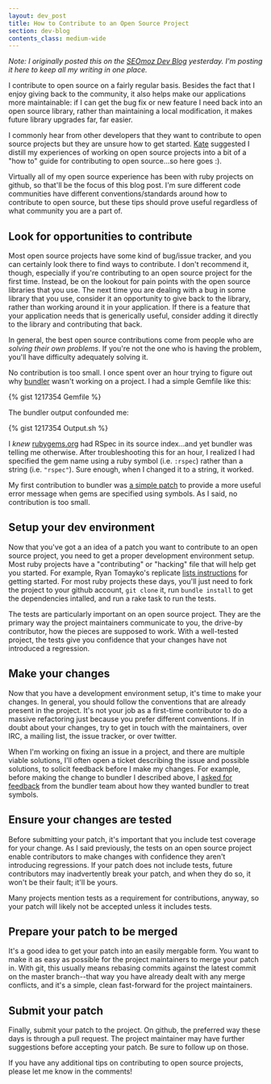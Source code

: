 ```yaml
---
layout: dev_post
title: How to Contribute to an Open Source Project
section: dev-blog
contents_class: medium-wide
---
```


_Note: I originally posted this on the
[SEOmoz Dev Blog](http://devblog.seomoz.org/2011/09/how-to-contribute-to-an-open-source-project/)
yesterday. I'm posting it here to keep all my writing in one place._

I contribute to open source on a fairly regular basis. Besides the fact
that I enjoy giving back to the community, it also helps make our applications
more maintainable: if I can get the bug fix or new feature I need back into an
open source library, rather than maintaining a local modification, it makes
future library upgrades far, far easier.

I commonly hear from other developers that they want to contribute to open
source projects but they are unsure how to get started.
[Kate](http://twitter.com/katemats) suggested I
distill my experiences of working on open source projects into a bit of a
"how to" guide for contributing to open source...so here goes :).

Virtually all of my open source experience has been with ruby projects on
github, so that'll be the focus of this blog post. I'm sure different code
communities have different conventions/standards around how to contribute
to open source, but these tips should prove useful regardless of what
community you are a part of.

## Look for opportunities to contribute

Most open source projects have some kind of bug/issue tracker, and you can
certainly look there to find ways to contribute. I don't recommend it,
though, especially if you're contributing to an open source project for
the first time. Instead, be on the lookout for pain points with the open
source libraries that you use. The next time you are dealing with a bug in
some library that you use, consider it an opportunity to give back to the
library, rather than working around it in your application. If there is a
feature that your application needs that is generically useful, consider
adding it directly to the library and contributing that back.

In general, the best open source contributions come from people who are
_solving their own problems_. If you're not the one who is having the problem,
you'll have difficulty adequately solving it.

No contribution is too small. I once spent over an hour trying to figure out
why [bundler](http://gembundler.com/) wasn't working on a project. I had
a simple Gemfile like this:

{% gist 1217354 Gemfile %}

The bundler output confounded me:

{% gist 1217354 Output.sh %}

I _knew_ [rubygems.org](http://rubygems.org) had RSpec in its source
index...and yet bundler was telling me otherwise. After troubleshooting
this for an hour, I realized I had specified the gem name using a ruby
symbol (i.e. `:rspec`) rather than a string (i.e. `"rspec"`). Sure enough,
when I changed it to a string, it worked.

My first contribution to bundler was [a simple patch](https://github.com/carlhuda/bundler/commit/5e6b09469afd16719cdc9a0856c6f0da0489f55f)
to provide a more useful
error message when gems are specified using symbols. As I said, no contribution
is too small.

## Setup your dev environment

Now that you've got a an idea of a patch you want to contribute to an open
source project, you need to get a proper development environment setup. Most
ruby projects have a "contributing" or "hacking" file that will help get you
started. For example, Ryan Tomayko's replicate
[lists instructions](https://github.com/rtomayko/replicate/blob/1.3/HACKING)
for getting started. For most ruby projects these days, you'll just need to
fork the project to your github account, `git clone` it, run `bundle install`
to get the dependencies intalled, and run a rake task to run the tests.

The tests are particularly important on an open source project. They are
the primary way the project maintainers communicate to you, the drive-by
contributor, how the pieces are supposed to work. With a well-tested project,
the tests give you confidence that your changes have not introduced a regression.

## Make your changes

Now that you have a development environment setup, it's time to make your
changes. In general, you should follow the conventions that are already
present in the project. It's not your job as a first-time contributor to
do a massive refactoring just because you prefer different conventions.
If in doubt about your changes, try to get in touch with the maintainers,
over IRC, a mailing list, the issue tracker, or over twitter.

When I'm working on fixing an issue in a project, and there are multiple
viable solutions, I'll often open a ticket describing the issue and possible
solutions, to solicit feedback before I make my changes. For example, before
making the change to bundler I described above, I
[asked for feedback](https://github.com/carlhuda/bundler/issues/434) from
the bundler team about how they wanted bundler to treat symbols.

## Ensure your changes are tested

Before submitting your patch, it's important that you include test coverage
for your change. As I said previously, the tests on an open source project
enable contributors to make changes with confidence they aren't introducing
regressions. If your patch does not include tests, future contributors may
inadvertently break your patch, and when they do so, it won't be their fault;
it'll be yours.

Many projects mention tests as a requirement for contributions, anyway, so
your patch will likely not be accepted unless it includes tests.

## Prepare your patch to be merged

It's a good idea to get your patch into an easily mergable form. You want to
make it as easy as possible for the project maintainers to merge your patch
in. With git, this usually means rebasing commits against the latest commit
on the master branch--that way you have already dealt with any merge conflicts,
and it's a simple, clean fast-forward for the project maintainers.

## Submit your patch

Finally, submit your patch to the project. On github, the preferred way these
days is through a pull request. The project maintainer may have further
suggestions before accepting your patch. Be sure to follow up on those.

If you have any additional tips on contributing to open source projects,
please let me know in the comments!

